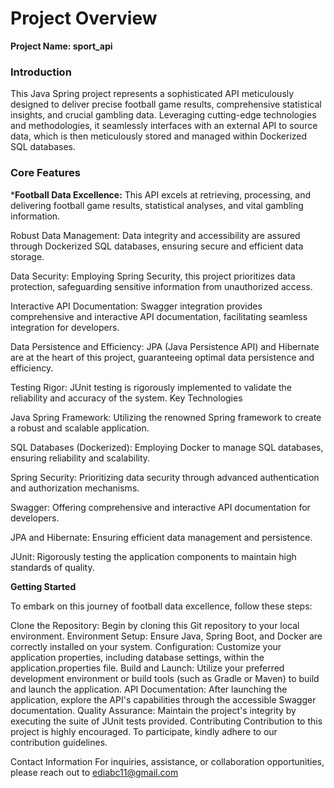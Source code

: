 #  **Project Overview**

**Project Name: sport_api**

### Introduction
This Java Spring project represents a sophisticated API meticulously designed to deliver 
precise football game results, comprehensive statistical insights, and crucial gambling data.
Leveraging cutting-edge technologies and methodologies, it seamlessly interfaces with an 
external API to source data, which is then meticulously stored and managed within Dockerized 
SQL databases.

### Core Features
***Football Data Excellence:** This API excels at retrieving, processing, and delivering football 
game results, statistical analyses, and vital gambling information.

Robust Data Management: Data integrity and accessibility are assured through Dockerized SQL databases,
ensuring secure and efficient data storage.

Data Security: Employing Spring Security, this project prioritizes data protection,
safeguarding sensitive information from unauthorized access.

Interactive API Documentation: Swagger integration provides comprehensive and interactive API documentation,
facilitating seamless integration for developers.

Data Persistence and Efficiency: JPA (Java Persistence API) and Hibernate are at the heart of this project,
guaranteeing optimal data persistence and efficiency.

Testing Rigor: JUnit testing is rigorously implemented to validate the reliability and accuracy of the system.
Key Technologies

Java Spring Framework: Utilizing the renowned Spring framework to create a robust and scalable application.


SQL Databases (Dockerized): Employing Docker to manage SQL databases, ensuring reliability and scalability.

Spring Security: Prioritizing data security through advanced authentication and authorization mechanisms.

Swagger: Offering comprehensive and interactive API documentation for developers.

JPA and Hibernate: Ensuring efficient data management and persistence.

JUnit: Rigorously testing the application components to maintain high standards of quality.

**Getting Started**

To embark on this journey of football data excellence, follow these steps:

Clone the Repository: Begin by cloning this Git repository to your local environment.
Environment Setup: Ensure Java, Spring Boot, and Docker are correctly installed on your system.
Configuration: Customize your application properties, including database settings, within the application.properties file.
Build and Launch: Utilize your preferred development environment or build tools (such as Gradle or Maven) to build and launch the application.
API Documentation: After launching the application, explore the API's capabilities through the accessible Swagger documentation.
Quality Assurance: Maintain the project's integrity by executing the suite of JUnit tests provided.
Contributing
Contribution to this project is highly encouraged. To participate, kindly adhere to our contribution guidelines.


Contact Information
For inquiries, assistance, or collaboration opportunities, please reach out to ediabc11@gmail.com

